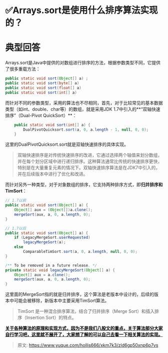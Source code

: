# ✅Arrays.sort是使用什么排序算法实现的？

# 典型回答


Arrays.sort是Java中提供的对数组进行排序的方法，根据参数类型不同，它提供了很多重载方法：



```java
public static void sort(Object[] a) ;
public static void sort(byte[] a)
public static void sort(float[] a)
public static void sort(int[] a) 
```



而针对不同的参数类型，采用的算法也不尽相同，首先，对于比较常见的基本数据类型（如int、double、char等）的数组，就是采用JDK 1.7中引入的**“双轴快速排序”（Dual-Pivot QuickSort）**：



```java
    public static void sort(int[] a) {
        DualPivotQuicksort.sort(a, 0, a.length - 1, null, 0, 0);
    }
```



这里的DualPivotQuicksort.sort就是双轴快速排序的具体实现。



> 双轴快速排序是对传统快速排序的改进，它通过选择两个轴值来划分数组，并在每个划分区域中进行递归排序。这种算法通常比传统的快速排序更快，特别是在大量重复元素的情况下。双轴快速排序算法是在JDK7中引入的，并在后续版本中进行了优化和改进。
>



而针对另外一种类型，对于对象数组的排序，它支持两种排序方式，即**归并排序和TimSort**：



```java
// 1.7以前
public static void sort(Object[] a) {
    Object[] aux = (Object[])a.clone();
    mergeSort(aux, a, 0, a.length, 0);
}

// 1.7以后
public static void sort(Object[] a) {
    if (LegacyMergeSort.userRequested)
        legacyMergeSort(a);
    else
        ComparableTimSort.sort(a, 0, a.length, null, 0, 0);
}

/** To be removed in a future release. */
private static void legacyMergeSort(Object[] a) {
    Object[] aux = a.clone();
    mergeSort(aux, a, 0, a.length, 0);
}
```



这里面的MergeSort指的就是归并排序，这个算法是老版本中设计的，后续的版本中可能会被移除，新版本中主要采用TimSort算法。



> TimSort 是一种混合排序算法，结合了归并排序（Merge Sort）和插入排序（Insertion Sort）的特点。
>



**<u><font style="color:#000000;">关于各种算法的原理和实现方式，因为不是我们八股文的重点，关于算法部分大家自行学习吧，这里就不展开了，大家想了解的可以自己去看一下相关算法的实现。</font></u>**



> 原文: <https://www.yuque.com/hollis666/xkm7k3/zld6gp50xnp6p7vs>